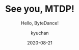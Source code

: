 ---
layout: post
title: "See you, MTDP!"
subtitle: "Hello, ByteDance!"
date: 2020-08-21
author: "kyuchan"
header-img: "img/post-bg.jpg"
tags:
  - work experience
---